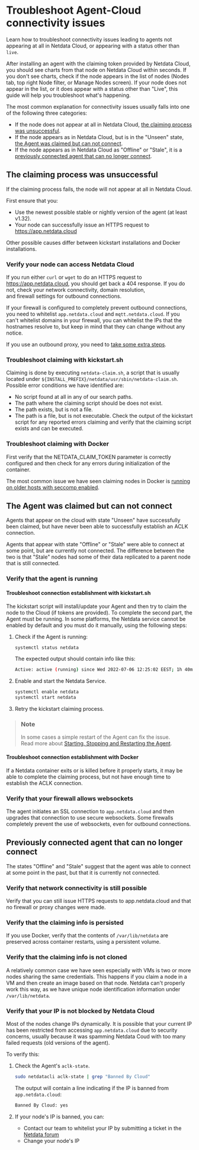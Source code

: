 # Troubleshoot Agent-Cloud connectivity issues

Learn how to troubleshoot connectivity issues leading to agents not appearing at all in Netdata Cloud, or 
appearing with a status other than `live`.

After installing an agent with the claiming token provided by Netdata Cloud, you should see charts from that node on 
Netdata Cloud within seconds. If you don't see charts, check if the node appears in the list of nodes 
(Nodes tab, top right Node filter, or Manage Nodes screen). If your node does not appear in the list, or it does appear with a status other than "Live", this guide will help you troubleshoot what's happening.

 The most common explanation for connectivity issues usually falls into one of the following three categories:

- If the node does not appear at all in Netdata Cloud, [the claiming process was unsuccessful](#the-claiming-process-was-unsuccessful). 
- If the node appears as in Netdata Cloud, but is in the "Unseen" state, [the Agent was claimed but can not connect](#the-agent-was-claimed-but-can-not-connect).
- If the node appears as in Netdata Cloud as "Offline" or "Stale", it is a [previously connected agent that can no longer connect](#previously-connected-agent-that-can-no-longer-connect).

## The claiming process was unsuccessful

If the claiming process fails, the node will not appear at all in Netdata Cloud. 

First ensure that you:
- Use the newest possible stable or nightly version of the agent (at least v1.32).
- Your node can successfully issue an HTTPS request to https://app.netdata.cloud 

Other possible causes differ between kickstart installations and Docker installations. 

### Verify your node can access Netdata Cloud

If you run either `curl` or `wget` to do an HTTPS request to https://app.netdata.cloud, you should get 
back a 404 response. If you do not, check your network connectivity, domain resolution,  
and firewall settings for outbound connections. 

If your firewall is configured to completely prevent outbound connections, you need to whitelist `app.netdata.cloud` and `mqtt.netdata.cloud`.  If you can't whitelist domains in your firewall, you can whitelist the IPs that the hostnames resolve to, but keep in mind that they can change without any notice.

If you use an outbound proxy, you need to [take some extra steps]( https://github.com/netdata/netdata/blob/master/src/claim/README.md#connect-through-a-proxy).

### Troubleshoot claiming with kickstart.sh

Claiming is done by executing `netdata-claim.sh`, a script that is usually located under `${INSTALL_PREFIX}/netdata/usr/sbin/netdata-claim.sh`. Possible error conditions we have identified are:
- No script found at all in any of our search paths.
- The path where the claiming script should be does not exist.
- The path exists, but is not a file.
- The path is a file, but is not executable.
Check the output of the kickstart script for any reported errors claiming and verify that the claiming script exists 
and can be executed. 

### Troubleshoot claiming with Docker

First verify that the NETDATA_CLAIM_TOKEN parameter is correctly configured and then check for any errors during
initialization of the container. 

The most common issue we have seen claiming nodes in Docker is [running on older hosts with seccomp enabled](https://github.com/netdata/netdata/blob/master/src/claim/README.md#known-issues-on-older-hosts-with-seccomp-enabled).

## The Agent was claimed but can not connect

Agents that appear on the cloud with state "Unseen" have successfully been claimed, but have never
been able to successfully establish an ACLK connection. 

Agents that appear with state "Offline" or "Stale" were able to connect at some point, but are currently not
connected. The difference between the two is that "Stale" nodes had some of their data replicated to a 
parent node that is still connected. 

### Verify that the agent is running

#### Troubleshoot connection establishment with kickstart.sh

The kickstart script will install/update your Agent and then try to claim the node to the Cloud 
(if tokens are provided). To complete the second part, the Agent must be running. In some platforms, 
the Netdata service cannot be enabled by default and you must do it manually, using the following steps:

1. Check if the Agent is running:

    ```bash
    systemctl status netdata
    ```

    The expected output should contain info like this:

    ```bash
    Active: active (running) since Wed 2022-07-06 12:25:02 EEST; 1h 40min ago
    ```

2. Enable and start the Netdata Service.

    ```bash
    systemctl enable netdata
    systemctl start netdata
    ```

3. Retry the kickstart claiming process.

> ### Note
>
> In some cases a simple restart of the Agent can fix the issue.  
> Read more about [Starting, Stopping and Restarting the Agent](https://github.com/netdata/netdata/blob/master/docs/configure/start-stop-restart.md).

#### Troubleshoot connection establishment with Docker

If a Netdata container exits or is killed before it properly starts, it may be able to complete the claiming
process, but not have enough time to establish the ACLK connection. 

### Verify that your firewall allows websockets

The agent initiates an SSL connection to `app.netdata.cloud` and then upgrades that connection to use secure 
websockets. Some firewalls completely prevent the use of websockets, even for outbound connections.

## Previously connected agent that can no longer connect

The states "Offline" and "Stale" suggest that the agent was able to connect at some point in the past, but
that it is currently not connected.

### Verify that network connectivity is still possible

Verify that you can still issue HTTPS requests to app.netdata.cloud and that no firewall or proxy changes were made. 

### Verify that the claiming info is persisted

If you use Docker, verify that the contents of `/var/lib/netdata` are preserved across container restarts, using a persistent volume. 

### Verify that the claiming info is not cloned

A relatively common case we have seen especially with VMs is two or more nodes sharing the same credentials. 
This happens if you claim a node in a VM and then create an image based on that node. Netdata can't properly
work this way, as we have unique node identification information under `/var/lib/netdata`.

### Verify that your IP is not blocked by Netdata Cloud

Most of the nodes change IPs dynamically. It is possible that your current IP has been restricted from accessing `app.netdata.cloud` due to security concerns, usually because it was spamming Netdata Coud with too many
failed requests (old versions of the agent).

To verify this:

1. Check the Agent's `aclk-state`.

    ```bash
    sudo netdatacli aclk-state | grep "Banned By Cloud"
    ```

    The output will contain a line indicating if the IP is banned from `app.netdata.cloud`:

    ```bash
    Banned By Cloud: yes
    ```

2. If your node's IP is banned, you can:

    - Contact our team to whitelist your IP by submitting a ticket in the [Netdata forum](https://community.netdata.cloud/)
    - Change your node's IP
